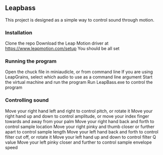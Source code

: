 ## Leapbass
This project is designed as a simple way to control sound through motion.

### Installation
Clone the repo
Download the Leap Motion driver at https://www.leapmotion.com/setup
You should be all set

### Running the program
Open the chuck file in miniaudicle, or from command line
If you are using LeapGrains, select which audio to use as a command line argument
Start the virtual machine and run the program
Run LeapBass.exe to control the program

### Controlling sound
Move your right hand left and right to control pitch, or rotate it
Move your right hand up and down to control amplitude, or move your index finger towards and away from your palm
Move your right hand back and forth to control sample location
Move your right pinky and thumb closer or further apart to control sample length
Move your left hand back and forth to control filter cut off, or rotate it
Move your left hand up and down to control filter Q value
Move your left pinky closer and further to control sample envelope speed

